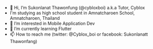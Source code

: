 - 👋 Hi, I’m Sukonlanat Thawonfung (@cybloxboi) a.k.a Tutor, Cyblox
- I'm studying as high school student in Amnatcharoen School, Amnatcharoen, Thailand
- 👀 I’m interested in Mobile Application Dev
- 🌱 I’m currently learning Flutter
- 📫 How to reach me (twitter: @Cyblox_boi or facebook: Sukonlanatt Thawonfang)

